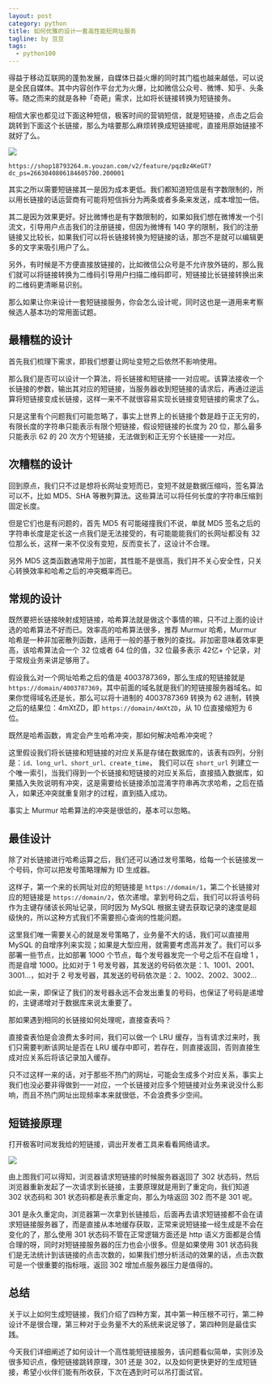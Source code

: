 ```yaml
---
layout: post
category: python
title: 如何优雅的设计一套高性能短网址服务
tagline: by 豆豆
tags: 
  - python100
---
```


得益于移动互联网的蓬勃发展，自媒体日益火爆的同时其门槛也越来越低，可以说是全民自媒体。其中内容创作平台尤为火爆，比如微信公众号、微博、知乎、头条等。随之而来的就是各种「奇葩」需求，比如将长链接转换为短链接务。

<!--more-->

相信大家也都见过下面这种短信，极客时间的营销短信，就是短链接，点击之后会跳转到下面这个长链接，那么为啥要那么麻烦转换成短链接呢，直接用原始链接不就好了么。

![](http://www.justdopython.com/assets/images/2020/12/short-url/001.jpg)

```
https://shop18793264.m.youzan.com/v2/feature/pqzBz4KeGT?dc_ps=2663040806184605700.200001
```

其实之所以需要短链接其一是因为成本更低。我们都知道短信是有字数限制的，所以用长链接的话运营商有可能将短信拆分为两条或者多条来发送，成本增加一倍。

其二是因为效果更好。好比微博也是有字数限制的，如果如我们想在微博发一个引流文，引导用户点击我们的注册链接，但因为微博有 140 字的限制，我们的注册链接又比较长，如果我们可以将长链接转换为短链接的话，那岂不是就可以编辑更多的文字来吸引用户了么。

另外，有时候是不方便直接放链接的，比如微信公众号是不允许放外链的，那么我们就可以将链接转换为二维码引导用户扫描二维码即可，短链接比长链接转换出来的二维码更清晰易识别。

那么如果让你来设计一套短链接服务，你会怎么设计呢，同时这也是一道用来考察候选人基本功的常用面试题。

## 最糟糕的设计

首先我们梳理下需求，即我们想要让网址变短之后依然不影响使用。

那么我们是否可以设计一个算法，将长链接和短链接一一对应呢。该算法接收一个长链接的参数，输出其对应的短链接，当服务器收到短链接的请求后，再通过逆运算将短链接变成长链接，这样一来不不就很容易实现长链接变短链接的需求了么。

只是这里有个问题我们可能忽略了，事实上世界上的长链接个数是趋于正无穷的，有限长度的字符串只能表示有限个短链接，假设短链接的长度为 20 位，那么最多只能表示 62 的 20 次方个短链接，无法做到和正无穷个长链接一一对应。

## 次糟糕的设计

回到原点，我们只不过是想将长网址变短而已，变短不就是数据压缩吗，签名算法可以不，比如 MD5、SHA 等散列算法。这些算法可以将任何长度的字符串压缩到固定长度。

但是它们也是有问题的，首先 MD5 有可能碰撞我们不说，单就 MD5 签名之后的字符串长度是定长这一点我们是无法接受的，有可能能能我们的长网址都没有 32 位那么长，这样一来不仅没有变短，反而变长了，这设计不合理。

另外 MD5 这类函数通常用于加密，其性能不是很高，我们并不关心安全性，只关心转换效率和哈希之后的冲突概率而已。

## 常规的设计

既然要把长链接映射成短链接，哈希算法就是做这个事情的嘛，只不过上面的设计选的哈希算法不好而已。效率高的哈希算法很多，推荐 Murmur 哈希，Murmur 哈希是一种非加密散列函数，适用于一般的基于散列的查找。非加密意味着效率更高，该哈希算法会一个 32 位或者 64 位的值，32 位最多表示 42亿+ 个记录，对于常规业务来讲足够用了。

假设我么对一个网址哈希之后的值是 4003787369，那么生成的短链接就是 `https://domain/4003787369`，其中前面的域名就是我们的短链接服务器域名。如果你觉得域名还是长，那么可以将十进制的 4003787369 转换为 62 进制，转换之后的结果位：4mXtZD，即 `https://domain/4mXtZD`，从 10 位直接缩短为 6 位。

既然是哈希函数，肯定会产生哈希冲突，那如何解决哈希冲突呢？

这里假设我们将长链接和短链接的对应关系是存储在数据库的，该表有四列，分别是：`id、long_url、short_url、create_time`，
我们可以在 `short_url` 列建立一个唯一索引，当我们得到一个长链接和短链接的对应关系后，直接插入数据库，如果插入失败说明有冲突，这是需要给长链接添加混淆字符串再次求哈希，之后在插入，如果还冲突就重复刚才的过程，直到插入成功。

事实上 Murmur 哈希算法的冲突是很低的，基本可以忽略。

## 最佳设计

除了对长链接进行哈希运算之后，我们还可以通过发号策略，给每一个长链接发一个号码，你可以把发号策略理解为 ID 生成器。

这样子，第一个来的长网址对应的短链接是 `https://domain/1`，第二个长链接对应的短链接是 `https://domain/2`，依次递增。拿到号码之后，我们可以将该号码作为主键存储该长网址记录，同时因为 MySQL 根据主键去获取记录的速度是超级快的，所以这种方式我们不需要担心查询的性能问题。

这里我们唯一需要关心的就是发号策略了，业务量不大的话，我们可以直接用 MySQL 的自增序列来实现；如果是大型应用，就需要考虑高并发了。我们可以多部署一些节点，比如部署 1000 个节点，每个发号器发完一个号之后不在自增 1 ，而是自增 1000。比如对于 1 号发号器，其发送的号码依次是：1、1001、2001、3001...，如对于 2 号发号器，其发送的号码依次是：2、1002、2002、3002...

如此一来，即保证了我们的发号器永远不会发出重复的号码，也保证了号码是递增的，主键递增对于数据库来说太重要了。

那如果遇到相同的长链接如何处理呢，直接查表吗？

直接查表怕是会浪费太多时间，我们可以做一个 LRU 缓存，当有请求过来时，我们只需要判断该网址是否在 LRU 缓存中即可，若存在，则直接返回，否则直接生成对应关系后将该记录加入缓存。

只不过这样一来的话，对于那些不热门的网址，可能会生成多个对应关系，事实上我们也没必要非得做到一一对应，一个长链接对应多个短链接对业务来说没什么影响，而且不热门网址出现频率本来就很低，不会浪费多少空间。

## 短链接原理

打开极客时间发我给的短链接，调出开发者工具来看看网络请求。

![](http://www.justdopython.com/assets/images/2020/12/short-url/002.png)

由上图我们可以得知，浏览器请求短链接的时候服务器返回了 302 状态码，然后浏览器重新发起了一次请求到长链接，主要原理就是用到了重定向，我们知道 302 状态码和 301 状态码都是表示重定向，那么为啥返回 302 而不是 301 呢。

301 是永久重定向，浏览器第一次拿到长链接后，后面再去请求短链接都不会在请求短链接服务器了，而是直接从本地缓存获取，正常来说短链接一经生成是不会在变化的了，那么使用 301 状态码不管在正常逻辑方面还是 http 语义方面都是合情合理的呀，同时对短链接服务器的压力也会小很多。但是如果使用 301 状态码我们是无法统计到该链接的点击次数的，如果我们想分析活动的效果的话，点击次数可是一个很重要的指标哦，返回 302 增加点服务器压力是值得的。

## 总结

关于以上如何生成短链接，我们介绍了四种方案，其中第一种压根不可行，第二种设计不是很合理，第三种对于业务量不大的系统来说足够了，第四种则是最佳实践。

今天我们详细阐述了如何设计一个高性能短链接服务，该问题看似简单，实则涉及很多知识点，像短链接跳转原理，301 还是 302，以及如何更快更好的生成短链接，希望小伙伴们能有所收获，下次在遇到时可以吊打面试官。

